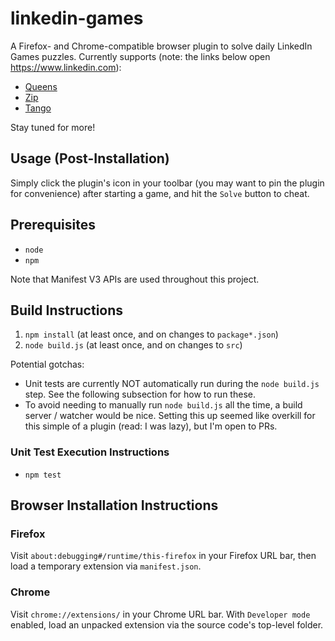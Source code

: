 # linkedin-games

A Firefox- and Chrome-compatible browser plugin to solve daily LinkedIn Games puzzles. Currently supports (note: the links below open https://www.linkedin.com):

- [Queens](https://www.linkedin.com/games/queens/)
- [Zip](https://www.linkedin.com/games/zip/)
- [Tango](https://www.linkedin.com/games/tango/)

Stay tuned for more!

## Usage (Post-Installation)

Simply click the plugin's icon in your toolbar (you may want to pin the plugin for convenience) after starting a game, and hit the `Solve` button to cheat.

## Prerequisites

- `node`
- `npm`

Note that Manifest V3 APIs are used throughout this project.

## Build Instructions

1. `npm install` (at least once, and on changes to `package*.json`)
2. `node build.js` (at least once, and on changes to `src`)

Potential gotchas:

- Unit tests are currently NOT automatically run during the `node build.js` step. See the following subsection for how to run these.
- To avoid needing to manually run `node build.js` all the time, a build server / watcher would be nice. Setting this up seemed like overkill for this simple of a plugin (read: I was lazy), but I'm open to PRs.

### Unit Test Execution Instructions

- `npm test`

## Browser Installation Instructions

### Firefox

Visit `about:debugging#/runtime/this-firefox` in your Firefox URL bar, then load a temporary extension via `manifest.json`.

### Chrome

Visit `chrome://extensions/` in your Chrome URL bar. With `Developer mode` enabled, load an unpacked extension via the source code's top-level folder.
